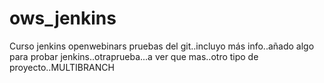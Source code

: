 # ows_jenkins
Curso jenkins openwebinars pruebas del git..incluyo más info..añado algo para probar jenkins..otraprueba...a ver que mas..otro tipo de proyecto..MULTIBRANCH
